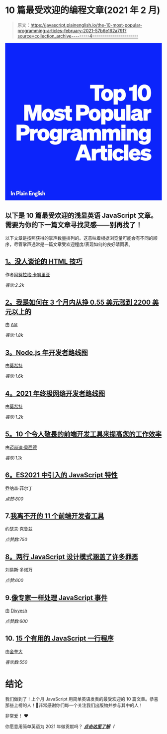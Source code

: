 # 10 篇最受欢迎的编程文章(2021 年 2 月)

> 原文：<https://javascript.plainenglish.io/the-10-most-popular-programming-articles-february-2021-57b6e162a791?source=collection_archive---------4----------------------->

![](img/433e8b763e5880b4ac1935e1f3caf4d8.png)

## 以下是 10 篇最受欢迎的浅显英语 JavaScript 文章。需要为你的下一篇文章寻找灵感——别再找了！

以下文章是按照获得的掌声数量排列的。这意味着根据浏览量可能会有不同的顺序，尽管掌声通常是一篇文章受欢迎程度/表现如何的良好晴雨表。

## [1。没人谈论的 HTML 技巧](/5-html-tricks-nobody-is-talking-about-a0480104fe19?source=collection_archive---------1-----------------------)

作者[阿努拉格·卡努里亚](https://medium.com/u/eea6e41ec675?source=post_page-----57b6e162a791--------------------------------)

*喜欢:2.2k*

## [2。我是如何在 3 个月内从挣 0.55 美元涨到 2200 美元以上的](/how-i-went-from-earning-0-55-to-2-200-in-3-months-39cee0507745?source=collection_archive---------5-----------------------)

由 [Atit](https://medium.com/u/795bd33d705?source=post_page-----57b6e162a791--------------------------------)

*喜欢:1.8k*

## [3。Node.js 年开发者路线图](/node-js-developer-roadmap-for-2021-2ae9c057bff4?source=collection_archive---------0-----------------------)

由[莫希特](https://medium.com/u/da968086e185?source=post_page-----57b6e162a791--------------------------------)

*喜欢:1.6k*

## [4。2021 年终极网络开发者路线图](/ultimate-web-developer-roadmap-for-2021-6758edd0bd3f?source=collection_archive---------3-----------------------)

由[莫希特](https://medium.com/u/da968086e185?source=post_page-----57b6e162a791--------------------------------)

*喜欢:1.2k*

## [5。10 个令人敬畏的前端开发工具来提高您的工作效率](/10-awesome-front-end-development-tools-to-boost-your-productivity-b1d2efc4c4ba?source=collection_archive---------8-----------------------)

由[迈赫迪·奥西德](https://medium.com/u/3e9a7f5d2e89?source=post_page-----57b6e162a791--------------------------------)

*喜欢:1.1k*

## [6。ES2021 中引入的 JavaScript 特性](/5-javascript-features-that-are-introduced-in-es2021-58179a702451?source=collection_archive---------2-----------------------)

乔纳森·菲尔丁

*点赞:800*

## 7.[我离不开的 11 个前端开发者工具](/11-front-end-developer-tools-i-cant-live-without-c3a62b5d0db2?source=collection_archive---------9-----------------------)

约瑟夫·克鲁兹

*点赞数:750*

## [8。两行 JavaScript 设计模式涵盖了许多罪恶](/the-two-line-javascript-design-pattern-that-covers-a-multitude-of-sins-b8ec838d184?source=collection_archive---------4-----------------------)

刘易斯·多诺万

*点赞:600*

## 9.[像专家一样处理 JavaScript 事件](/handle-javascript-events-like-a-pro-8bfd67e6b684?source=collection_archive---------7-----------------------)

由 [Divyesh](https://medium.com/u/e6af8b11cef4?source=post_page-----57b6e162a791--------------------------------)

*点赞数:600*

## 10. [15 个有用的 JavaScript 一行程序](/15-helpful-javascript-one-liners-946e1d1a1653?source=collection_archive---------6-----------------------)

由[金奎大](https://medium.com/u/9a5b40458190?source=post_page-----57b6e162a791--------------------------------)

*喜欢数:550*

# 结论

我们做到了！上个月 JavaScript 用简单英语发表的最受欢迎的 10 篇文章。恭喜那些上榜的人！🎉非常感谢你们每一个关注我们出版物并参与其中的人！

非常爱！ ❤️

你愿意用简单英语为 2021 年做贡献吗？ [***点击这里了解***](https://medium.com/javascript-in-plain-english/https-medium-com-javascript-in-plain-english-join-our-team-b0854ead7d14) ***！***